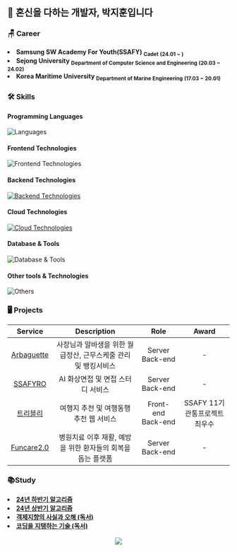 <!--### Hi there 👋-->

<!--
**JiHunparkkk/JiHunparkkk** is a ✨ _special_ ✨ repository because its `README.md` (this file) appears on your GitHub profile.

Here are some ideas to get you started:

- 🔭 I’m currently working on ...
- 🌱 I’m currently learning ...
- 👯 I’m looking to collaborate on ...
- 🤔 I’m looking for help with ...
- 💬 Ask me about ...
- 📫 How to reach me: ...
- 😄 Pronouns: ...
- ⚡ Fun fact: ...
-->

<!--<img src="https://capsule-render.vercel.app/api?type=waving&color=gradient&height=300&section=header&text=JiHun's%20Git&fontSize=90&animation=twinkling" />-->
## 💪 혼신을 다하는 개발자, 박지훈입니다
    

### 🪑 Career

<li><b> Samsung SW Academy For Youth(SSAFY) <sub>Cadet</sub> <sub>(24.01 ~ )</sub></b></li>
<li><b> Sejong University <sub>Department of Computer Science and Engineering</sub> <sub>(20.03 ~ 24.02)</sub></b></li>
<li><b> Korea Maritime University <sub>Department of Marine Engineering</sub> <sub>(17.03 ~ 20.01)</sub></b></li>

### 🛠️ Skills

#### Programming Languages
![Languages](https://skillicons.dev/icons?i=c,java)

#### Frontend Technologies
![Frontend Technologies](https://skillicons.dev/icons?i=html,css,bootstrap,npm,vue)

#### Backend Technologies
[![Backend Technologies](https://skillicons.dev/icons?i=spring,hibernate,gradle,kafka)](https://skillicons.dev)

#### Cloud Technologies
[![Cloud Technologies](https://skillicons.dev/icons?i=aws,docker,nginx)](https://skillicons.dev)

#### Database & Tools
![Database & Tools](https://skillicons.dev/icons?i=mysql,redis,postman)

#### Other tools & Technologies
![Others](https://skillicons.dev/icons?i=git,github,markdown,gitlab,jenkins)



### 🖥️ Projects
|Service|Description|Role|Award
|:--:|:--:|:--:|:--:|
|[Arbaguette](-)|사장님과 알바생을 위한 월급정산, 근무스케줄 관리 및 뱅킹서비스|Server Back-end|-|
|[SSAFYRO](https://github.com/SSAFYRO/SSAFYRO)|AI 화상면접 및 면접 스터디 서비스|Server Back-end|-|
|[트리블리](https://github.com/Trively/Trively-server)|여행지 추천 및 여행동행 추천 웹 서비스|Front-end Back-end|SSAFY 11기 관통프로젝트 최우수|
|[Funcare2.0](https://github.com/JiHunparkkk/Funcarenet2.0)|병원치료 이후 재활, 예방을 위한 환자들의 회복을 돕는 플랫폼|Server Back-end|-|

### 📚Study
<li><b><a href="https://github.com/JiHunparkkk/The-Second-Half-Algorithm-Study"> 24년 하반기 알고리즘</a></b></li>

<li><b><a href="https://github.com/JiHunparkkk/Algorithm-Study"> 24년 상반기 알고리즘</a></b></li>

<li><b><a href="https://github.com/JiHunparkkk/GakSaO"> 객제지향의 사실과 오해 (독서)</a></b></li>

<li><b><a href="https://github.com/JiHunparkkk/koding-denden-tech"> 코딩을 지탱하는 기술 (독서)</a></b></li>


<br>

<center>
  <a href="https://solved.ac/profile/java_java"><img src="https://github-readme-solvedac-hyp3rflow.vercel.app/api/?handle=java_java"></a>
</center>
